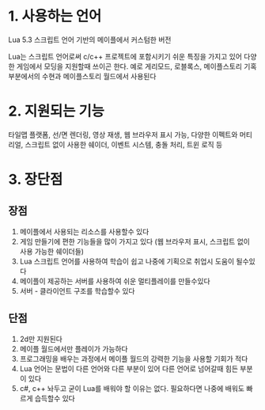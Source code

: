 # 1. 사용하는 언어
Lua 5.3 스크립트 언어 기반의 메이플에서 커스텀한 버전

Lua는 스크립트 언어로써 c/c++ 프로젝트에 포함시키기 쉬운 특징을 가지고 있어 다양한 게임에서 모딩을 지원할때 쓰이곤 한다. 예로 게리모드, 로블록스, 메이플스토리 기혹 부분에서의 수현과 메이플스토리 월드에서 사용된다
# 2. 지원되는 기능
타일맵 플랫폼, 선/면 렌더링, 영상 재생, 웹 브라우저 표시 가능, 다양한 이펙트와 머티리얼, 스크립트 없이 사용한 쉐이더, 이벤트 시스템, 충돌 처리, 트윈 로직 등
# 3. 장단점
## 장점
1. 메이플에서 사용되는 리소스를 사용할수 있다
2. 게임 만들기에 편한 기능들을 많이 가지고 있다 (웹 브라우저 표시, 스크립트 없이 사용 가능한 쉐이더들)
3. Lua 스크립트 언어를 사용하여 학습이 쉽고 나중에 기획으로 취업시 도움이 될수있다
4. 메이플이 제공하는 서버를 사용하여 쉬운 멀티플레이를 만들수있다
5. 서버 - 클라이언트 구조를 학습할수 있다
## 단점
1. 2d만 지원된다
2. 메이플 월드에서만 플레이가 가능하다
3. 프로그래밍을 배우는 과정에서 메이플 월드의 강력한 기능을 사용할 기회가 적다
4. Lua 언어는 문법이 다른 언어와 다른 부분이 있어 다른 언어로 넘어갈때 힘든 부분이 있다
5. c#, c++ 놔두고 굳이 Lua를 배워야 할 이유는 없다. 필요하다면 나중에 배워도 빠르게 습득할수 있다